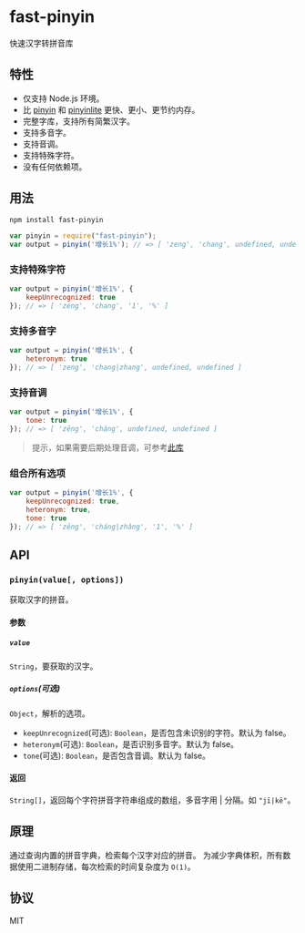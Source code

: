 # fast-pinyin
快速汉字转拼音库

## 特性
- 仅支持 Node.js 环境。
- 比 [pinyin](https://www.npmjs.com/package/pinyin) 和 [pinyinlite](https://www.npmjs.com/package/pinyinlite) 更快、更小、更节约内存。
- 完整字库，支持所有简繁汉字。
- 支持多音字。
- 支持音调。
- 支持特殊字符。
- 没有任何依赖项。

## 用法
```bash
npm install fast-pinyin
```

```js
var pinyin = require("fast-pinyin");
var output = pinyin('增长1%'); // => [ 'zeng', 'chang', undefined, undefined ]
```

### 支持特殊字符
```js
var output = pinyin('增长1%', {
    keepUnrecognized: true
}); // => [ 'zeng', 'chang', '1', '%' ]
```

### 支持多音字
```js
var output = pinyin('增长1%', {
    heteronym: true
}); // => [ 'zeng', 'chang|zhang', undefined, undefined ]
```

### 支持音调
```js
var output = pinyin('增长1%', {
    tone: true
}); // => [ 'zēng', 'cháng', undefined, undefined ]
```

> 提示，如果需要后期处理音调，可参考[此库](https://www.npmjs.com/package/pinyin-utils)

### 组合所有选项

```js
var output = pinyin('增长1%', {
    keepUnrecognized: true,
    heteronym: true,
    tone: true
}); // => [ 'zēng', 'cháng|zhǎng', '1', '%' ]
```

## API
### `pinyin(value[, options])`
获取汉字的拼音。

#### 参数

##### `value`
`String`，要获取的汉字。

##### `options`(可选)
`Object`，解析的选项。
- `keepUnrecognized`(可选): `Boolean`，是否包含未识别的字符。默认为 false。
- `heteronym`(可选): `Boolean`，是否识别多音字。默认为 false。
- `tone`(可选): `Boolean`，是否包含音调。默认为 false。

#### 返回
`String[]`，返回每个字符拼音字符串组成的数组，多音字用 | 分隔。如 `"jī|kē"`。

## 原理
通过查询内置的拼音字典，检索每个汉字对应的拼音。
为减少字典体积，所有数据使用二进制存储，每次检索的时间复杂度为 `O(1)`。

## 协议
MIT